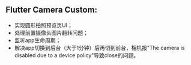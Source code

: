 ## Flutter Camera Custom:
- 实现圆形拍照预览页UI；
- 处理前置摄像头图片翻转问题；
- 监听app生命周期；
- 解决app切换到后台（大于1分钟）后再切到前台，相机报"The camera is disabled due to a device policy"导致close的问题。
